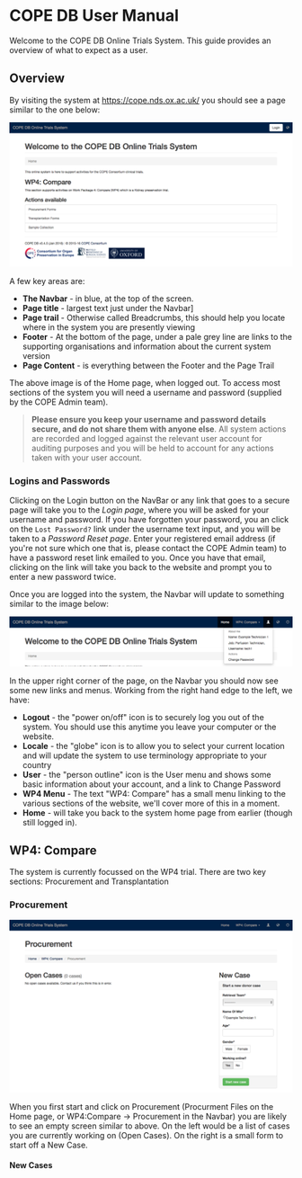 # COPE DB User Manual

Welcome to the COPE DB Online Trials System. This guide provides an overview of what to expect as a user.

## Overview
By visiting the system at https://cope.nds.ox.ac.uk/ you should see a page similar to the one below:

![Screenshot of the home page](static/screen_index.png)

A few key areas are:

* **The Navbar** - in blue, at the top of the screen. 
* **Page title** - largest text just under the Navbar]
* **Page trail** - Otherwise called Breadcrumbs, this should help you locate where in the system you are presently viewing
* **Footer** - At the bottom of the page, under a pale grey line are links to the supporting organisations and information about the current system version
* **Page Content** - is everything between the Footer and the Page Trail

The above image is of the Home page, when logged out. To access most sections of the system you will need a username and password (supplied by the COPE Admin team). 

> **Please ensure you keep your username and password details secure, and do not share them with anyone else**. All system actions are recorded and logged against the relevant user account for auditing purposes and you will be held to account for any actions taken with your user account.

### Logins and Passwords

Clicking on the Login button on the NavBar or any link that goes to a secure page will take you to the *Login page*, where you will be asked for your username and password. If you have forgotten your password, you an click on the `Lost Password?` link under the username text input, and you will be taken to a *Password Reset page*. Enter your registered email address (if you're not sure which one that is, please contact the COPE Admin team) to have a password reset link emailed to you. Once you have that email, clicking on the link will take you back to the website and prompt you to enter a new password twice.

Once you are logged into the system, the Navbar will update to something similar to the image below:

![Navbar with user menu on display](static/screen_index_loggedin.png)

In the upper right corner of the page, on the Navbar you should now see some new links and menus. Working from the right hand edge to the left, we have:

* **Logout** - the "power on/off" icon is to securely log you out of the system. You should use this anytime you leave your computer or the website.
* **Locale** - the "globe" icon is to allow you to select your current location and will update the system to use terminology appropriate to your country
* **User** - the "person outline" icon is the User menu and shows some basic information about your account, and a link to Change Password
* **WP4 Menu** - The text "WP4: Compare" has a small menu linking to the various sections of the website, we'll cover more of this in a moment.
* **Home** - will take you back to the system home page from earlier (though still logged in).

## WP4: Compare

The system is currently focussed on the WP4 trial. There are two key sections: Procurement and Transplantation

### Procurement

![Procurement screenhot showing an emtpy listing](static/screen_procurement_empty.png)

When you first start and click on Procurement (Procurment Files on the Home page, or WP4:Compare -> Procurement in the Navbar) you are likely to see an empty screen similar to above. On the left would be a list of cases you are currently working on (Open Cases). On the right is a small form to start off a New Case.

#### New Cases

